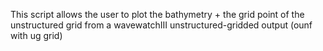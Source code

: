 This script allows the user to plot the bathymetry + the grid point of the unstructured grid from a wavewatchIII unstructured-gridded output (ounf with ug grid)